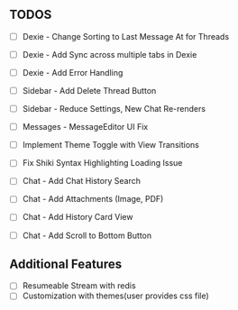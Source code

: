 ## TODOS

- [ ] Dexie - Change Sorting to Last Message At for Threads
- [ ] Dexie - Add Sync across multiple tabs in Dexie
- [ ] Dexie - Add Error Handling

- [ ] Sidebar - Add Delete Thread Button
- [ ] Sidebar - Reduce Settings, New Chat Re-renders

- [ ] Messages - MessageEditor UI Fix
- [ ] Implement Theme Toggle with View Transitions
- [ ] Fix Shiki Syntax Highlighting Loading Issue

- [ ] Chat - Add Chat History Search
- [ ] Chat - Add Attachments (Image, PDF)
- [ ] Chat - Add History Card View
- [ ] Chat - Add Scroll to Bottom Button

## Additional Features

- [ ] Resumeable Stream with redis
- [ ] Customization with themes(user provides css file)
